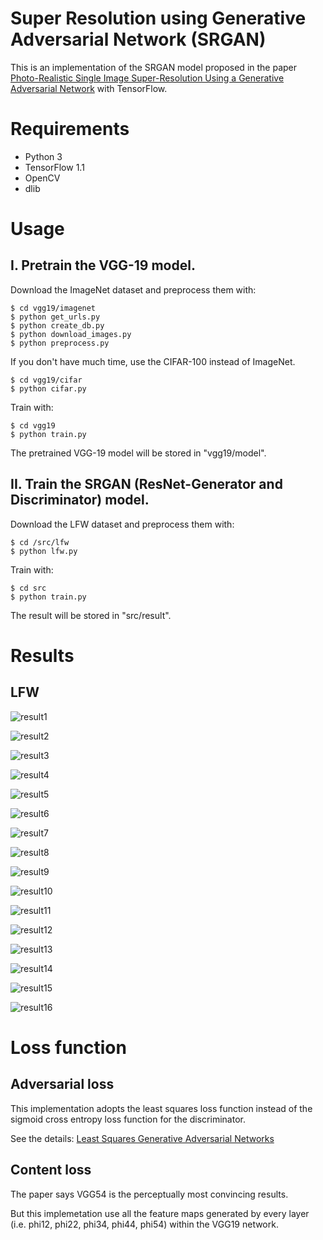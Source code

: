 # Super Resolution using Generative Adversarial Network (SRGAN)

This is an implementation of the SRGAN model proposed in the paper
[Photo-Realistic Single Image Super-Resolution Using a Generative Adversarial Network](
https://arxiv.org/abs/1609.04802)
with TensorFlow.

# Requirements

- Python 3
- TensorFlow 1.1
- OpenCV
- dlib

# Usage

## I. Pretrain the VGG-19 model.

Download the ImageNet dataset and preprocess them with:

```
$ cd vgg19/imagenet
$ python get_urls.py
$ python create_db.py
$ python download_images.py
$ python preprocess.py
```

If you don't have much time, use the CIFAR-100 instead of ImageNet.

```
$ cd vgg19/cifar
$ python cifar.py
```

Train with:

```
$ cd vgg19
$ python train.py
```

The pretrained VGG-19 model will be stored in "vgg19/model".


## II. Train the SRGAN (ResNet-Generator and Discriminator) model.

Download the LFW dataset and preprocess them with:

```
$ cd /src/lfw
$ python lfw.py
```

Train with:

```
$ cd src
$ python train.py
```

The result will be stored in "src/result".


# Results

## LFW

![result1](results/000000001.jpg)

![result2](results/000000002.jpg)

![result3](results/000000003.jpg)

![result4](results/000000004.jpg)

![result5](results/000000005.jpg)

![result6](results/000000006.jpg)

![result7](results/000000007.jpg)

![result8](results/000000008.jpg)

![result9](results/000000009.jpg)

![result10](results/000000010.jpg)

![result11](results/000000011.jpg)

![result12](results/000000012.jpg)

![result13](results/000000013.jpg)

![result14](results/000000014.jpg)

![result15](results/000000015.jpg)

![result16](results/000000016.jpg)


# Loss function

## Adversarial loss 

This implementation adopts the least squares loss function instead 
of the sigmoid cross entropy loss function for the discriminator.

See the details: [Least Squares Generative Adversarial Networks](
https://arxiv.org/abs/1611.04076)

## Content loss

The paper says VGG54 is the perceptually most convincing results.

But this implemetation use all the feature maps generated by every layer
(i.e. phi12, phi22, phi34, phi44, phi54) within the VGG19 network.

